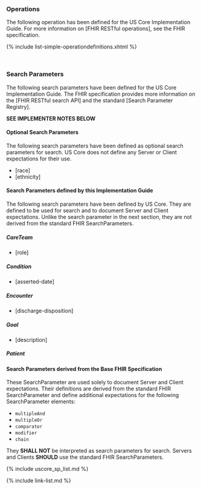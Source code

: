 ### Operations

The following operation has been defined for the US Core Implementation Guide. For more information on [FHIR RESTful operations], see the FHIR specification.

  {% include list-simple-operationdefinitions.xhtml %}

<br />

### Search Parameters


The following search parameters have been defined for the US Core Implementation Guide. The FHIR specification provides more information on the [FHIR RESTful search API] and the standard [Search Parameter Registry].

**SEE IMPLEMENTER NOTES BELOW**



#### Optional Search Parameters


The following search parameters have been defined as optional search parameters for search.  US Core does not define any Server or Client expectations for their use.


- [race]
- [ethnicity]

#### Search Parameters defined by this Implementation Guide


The following search parameters have been defined by US Core. They are defined to be used for search and to document Server and Client expectations. Unlike the search parameter in the next section, they are not derived from the standard FHIR SearchParameters.


##### CareTeam
- [role]

##### Condition
- [asserted-date]

##### Encounter
- [discharge-disposition]

##### Goal
- [description]

##### Patient

#### Search Parameters derived from the Base FHIR Specification


These SearchParameter are used solely to document Server and Client expectations. Their definitions are derived from the standard FHIR SearchParameter and define additional expectations for the following SearchParameter elements:

- `multipleAnd`
- `multipleOr`
- `comparator`
- `modifier`
- `chain`

They **SHALL NOT** be interpreted as search parameters for search. Servers and Clients **SHOULD** use the standard FHIR SearchParameters.


{% include uscore_sp_list.md %}

{% include link-list.md %}

